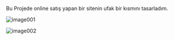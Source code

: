 Bu Projede online satış yapan bir sitenin ufak bir kısmını tasarladım.

![image001](https://user-images.githubusercontent.com/76958549/123710562-a53edb80-d877-11eb-92fc-14df74cec716.png)

![image002](https://user-images.githubusercontent.com/76958549/123710591-b1c33400-d877-11eb-8e8b-1e8bedd78c3e.png)
